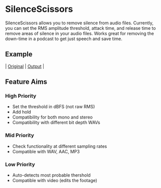 # SilenceScissors
SilenceScissors allows you to remove silence from audio files. Currently, you can set the RMS amplitude threshold, attack time, and release time to remove areas of silence in your audio files. Works great for removing the down-time in a podcast to get just speech and save time.

## Example
| [Original](https://futuristacoustics.com/wp-content/uploads/2022/12/Moby-Dick-Original.wav)  | [Output](https://futuristacoustics.com/wp-content/uploads/2022/12/Moby-Dick-Output.wav)  |

## Feature Aims
### High Priority
- Set the threshold in dBFS (not raw RMS)
- Add hold
- Compatibility for both mono and stereo
- Compatibility with different bit depth WAVs
### Mid Priority
- Check functionality at different sampling rates
- Compatible with WAV, AAC, MP3
### Low Priority
- Auto-detects most probable thershold
- Compatible with video (edits the footage)
